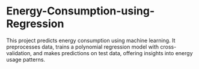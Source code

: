 # Energy-Consumption-using-Regression
This project predicts energy consumption using machine learning. It preprocesses data, trains a polynomial regression model with cross-validation, and makes predictions on test data, offering insights into energy usage patterns.

